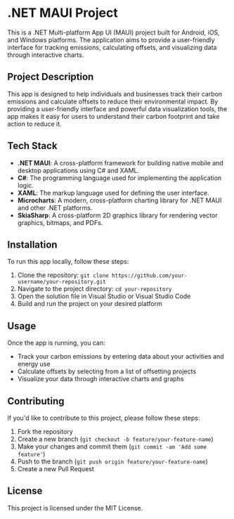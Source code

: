 ﻿# .NET MAUI Project

This is a .NET Multi-platform App UI (MAUI) project built for Android, iOS, and Windows platforms. The application aims to provide a user-friendly interface for tracking emissions, calculating offsets, and visualizing data through interactive charts.

## Project Description

This app is designed to help individuals and businesses track their carbon emissions and calculate offsets to reduce their environmental impact. By providing a user-friendly interface and powerful data visualization tools, the app makes it easy for users to understand their carbon footprint and take action to reduce it.

## Tech Stack

- **.NET MAUI**: A cross-platform framework for building native mobile and desktop applications using C# and XAML.
- **C#**: The programming language used for implementing the application logic.
- **XAML**: The markup language used for defining the user interface.
- **Microcharts**: A modern, cross-platform charting library for .NET MAUI and other .NET platforms.
- **SkiaSharp**: A cross-platform 2D graphics library for rendering vector graphics, bitmaps, and PDFs.

## Installation

To run this app locally, follow these steps:

1. Clone the repository: `git clone https://github.com/your-username/your-repository.git`
2. Navigate to the project directory: `cd your-repository`
3. Open the solution file in Visual Studio or Visual Studio Code
4. Build and run the project on your desired platform

## Usage

Once the app is running, you can:

- Track your carbon emissions by entering data about your activities and energy use
- Calculate offsets by selecting from a list of offsetting projects
- Visualize your data through interactive charts and graphs

## Contributing

If you'd like to contribute to this project, please follow these steps:

1. Fork the repository
2. Create a new branch (`git checkout -b feature/your-feature-name`)
3. Make your changes and commit them (`git commit -am 'Add some feature'`)
4. Push to the branch (`git push origin feature/your-feature-name`)
5. Create a new Pull Request

## License

This project is licensed under the MIT License.
